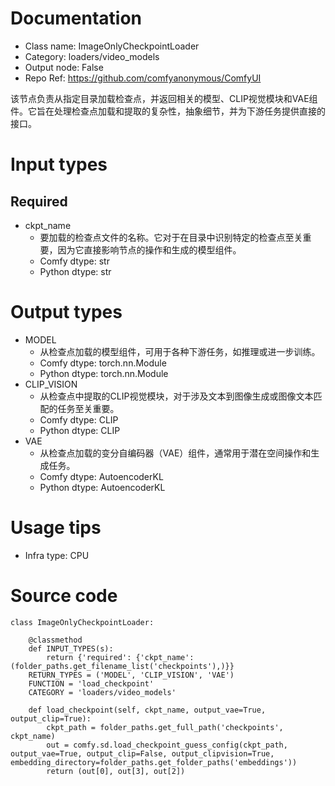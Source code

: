 # Documentation
- Class name: ImageOnlyCheckpointLoader
- Category: loaders/video_models
- Output node: False
- Repo Ref: https://github.com/comfyanonymous/ComfyUI

该节点负责从指定目录加载检查点，并返回相关的模型、CLIP视觉模块和VAE组件。它旨在处理检查点加载和提取的复杂性，抽象细节，并为下游任务提供直接的接口。

# Input types
## Required
- ckpt_name
    - 要加载的检查点文件的名称。它对于在目录中识别特定的检查点至关重要，因为它直接影响节点的操作和生成的模型组件。
    - Comfy dtype: str
    - Python dtype: str

# Output types
- MODEL
    - 从检查点加载的模型组件，可用于各种下游任务，如推理或进一步训练。
    - Comfy dtype: torch.nn.Module
    - Python dtype: torch.nn.Module
- CLIP_VISION
    - 从检查点中提取的CLIP视觉模块，对于涉及文本到图像生成或图像文本匹配的任务至关重要。
    - Comfy dtype: CLIP
    - Python dtype: CLIP
- VAE
    - 从检查点加载的变分自编码器（VAE）组件，通常用于潜在空间操作和生成任务。
    - Comfy dtype: AutoencoderKL
    - Python dtype: AutoencoderKL

# Usage tips
- Infra type: CPU

# Source code
```
class ImageOnlyCheckpointLoader:

    @classmethod
    def INPUT_TYPES(s):
        return {'required': {'ckpt_name': (folder_paths.get_filename_list('checkpoints'),)}}
    RETURN_TYPES = ('MODEL', 'CLIP_VISION', 'VAE')
    FUNCTION = 'load_checkpoint'
    CATEGORY = 'loaders/video_models'

    def load_checkpoint(self, ckpt_name, output_vae=True, output_clip=True):
        ckpt_path = folder_paths.get_full_path('checkpoints', ckpt_name)
        out = comfy.sd.load_checkpoint_guess_config(ckpt_path, output_vae=True, output_clip=False, output_clipvision=True, embedding_directory=folder_paths.get_folder_paths('embeddings'))
        return (out[0], out[3], out[2])
```